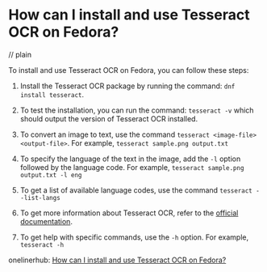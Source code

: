 # How can I install and use Tesseract OCR on Fedora?
// plain

To install and use Tesseract OCR on Fedora, you can follow these steps:

1. Install the Tesseract OCR package by running the command: `dnf install tesseract`.

2. To test the installation, you can run the command: `tesseract -v` which should output the version of Tesseract OCR installed.

3. To convert an image to text, use the command `tesseract <image-file> <output-file>`. For example, `tesseract sample.png output.txt`

4. To specify the language of the text in the image, add the `-l` option followed by the language code. For example, `tesseract sample.png output.txt -l eng`

5. To get a list of available language codes, use the command `tesseract --list-langs`

6. To get more information about Tesseract OCR, refer to the [official documentation](https://tesseract-ocr.github.io/tessdoc/Home.html).

7. To get help with specific commands, use the `-h` option. For example, `tesseract -h`

onelinerhub: [How can I install and use Tesseract OCR on Fedora?](https://onelinerhub.com/tesseract-ocr/how-can-i-install-and-use-tesseract-ocr-on-fedora)